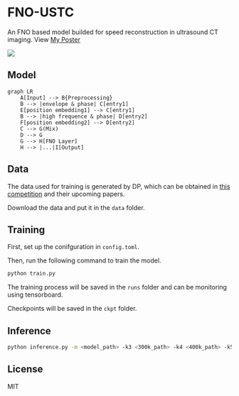 # FNO-USTC

An FNO based model builded for speed ​​reconstruction in ultrasound CT imaging. 
View [My Poster](./poster/poster.pdf)

![](./poster/assets/plot.png)

## Model

```mermaid
graph LR
    A[Input] --> B{Preprocessing}
    B --> |envelope & phase| C[entry1]
    E[position embedding1] --> C[entry1]
    B --> |high frequence & phase| D[entry2]
    F[position embedding2] --> D[entry2]
    C --> G(Mix)
    D --> G
    G --> H[FNO Layer]
    H --> |...|I[Output]

```

## Data

The data used for training is generated by DP, which can be obtained in [this competition](https://bohrium.dp.tech/competitions/2522351329) and their upcoming papers.

Download the data and put it in the `data` folder.

## Training

First, set up the conifguration in `config.toml`.

Then, run the following command to train the model.

```bash
python train.py
```

The training process will be saved in the `runs` folder and can be monitoring using tensorboard.

Checkpoints will be saved in the `ckpt` folder.

## Inference

```bash
python inference.py -m <model_path> -k3 <300k_path> -k4 <400k_path> -k5 <500k_path> -o <output_path>
```

## License

MIT
